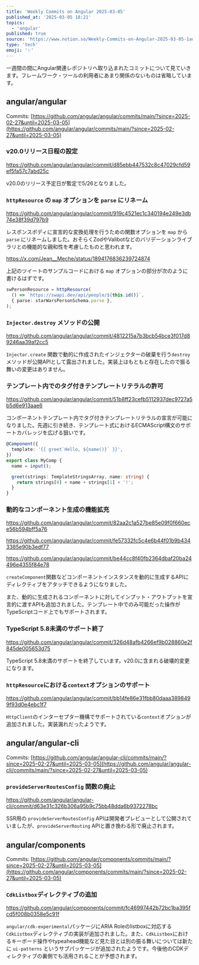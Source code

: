 ```yaml
---
title: 'Weekly Commits on Angular 2025-03-05'
published_at: '2025-03-05 18:21'
topics:
  - 'angular'
published: true
source: 'https://www.notion.so/Weekly-Commits-on-Angular-2025-03-05-1ad3521b014a80e5bde2e61a84634c57'
type: 'tech'
emoji: '✨'
---
```


一週間の間にAngular関連レポジトリへ取り込まれたコミットについて見ていきます。フレームワーク・ツールの利用者にあまり関係のないものは省略しています。

## angular/angular

Commits: [https://github.com/angular/angular/commits/main/?since=2025-02-27&until=2025-03-05](https://github.com/angular/angular/commits/main/?since=2025-02-27&until=2025-03-05)

### v20.0リリース日程の設定

https://github.com/angular/angular/commit/d85ebb447532c8c47029cfd59ef5fa57c7abd25c

v20.0のリリース予定日が暫定で5/26となりました。

### `httpResource` の `map` オプションを `parse` にリネーム

https://github.com/angular/angular/commit/919c4521ec1c340194e249e3db74e38f39d797b9

レスポンスボディに宣言的な変換処理を行うための関数オプションを `map` から `parse` にリネームしました。おそらくZodやValibotなどのバリデーションライブラリとの機能的な親和性を考慮したものと思われます。

https://x.com/Jean__Meche/status/1894176836239724874

上記のツイートのサンプルコードにおける `map` オプションの部分が次のように書けるはずです。

```typescript
swPersonResource = httpResource(
  () => `https://swapi.dev/api/people/${this.id()}`,
  { parse: starWarsPersonSchema.parse },
);
```

### `Injector.destroy` メソッドの公開

https://github.com/angular/angular/commit/4812215a7b3bcb54bce3f017d89246aa39af2cc5

`Injector.create` 関数で動的に作成されたインジェクターの破棄を行う`destroy`メソッドが公開APIとして露出されました。実装上はもともと存在したので振る舞いの変更はありません。

### テンプレート内でのタグ付きテンプレートリテラルの許可

https://github.com/angular/angular/commit/51b8ff23cefb5112937dec9727a5b5d6e913aae6

コンポーネントテンプレート内でタグ付きテンプレートリテラルの宣言が可能になりました。先週に引き続き、テンプレート式におけるECMAScript構文のサポートカバレッジを広げる狙いです。

```typescript
@Component({
  template: '{{ greet`Hello, ${name()}` }}',
})
export class MyComp {
  name = input();

  greet(strings: TemplateStringsArray, name: string) {
    return strings[0] + name + strings[1] + '!';
  }
}
```

### 動的なコンポーネント生成の機能拡充

https://github.com/angular/angular/commit/82aa2c1a527be85e09f0f660ece56b594bff5a76

https://github.com/angular/angular/commit/fe57332fc5c4e6b44f01b9b4343385e90b3edf77

https://github.com/angular/angular/commit/be44cc8f40fb2364dbaf20ba24496e4355f84e78

`createComponent`関数などコンポーネントインスタンスを動的に生成するAPIにディレクティブをアタッチできるようになりました。

また、動的に生成されるコンポーネントに対してインプット・アウトプットを宣言的に渡すAPIも追加されました。テンプレート中でのみ可能だった操作がTypeScriptコード上でもサポートされます。

### TypeScript 5.8未満のサポート終了

https://github.com/angular/angular/commit/326d48afb4266ef9b028860e2f845de005653d75

TypeScript 5.8未満のサポートを終了しています。v20.0に含まれる破壊的変更になります。

### `httpResource`における`context`オプションのサポート

https://github.com/angular/angular/commit/bb14fe86e31fbb80daaa3898499f93d0e4ebc1f7

`HttpClient`のインターセプター機構でサポートされている`context`オプションが追加されました。実装漏れだったようです。

## angular/angular-cli

Commits: [https://github.com/angular/angular-cli/commits/main/?since=2025-02-27&until=2025-03-05](https://github.com/angular/angular-cli/commits/main/?since=2025-02-27&until=2025-03-05)

### `provideServerRoutesConfig` 関数の廃止

https://github.com/angular/angular-cli/commit/d63e31c326b306a95b9c75bb48dda6b9372278bc

SSR用の `provideServerRoutesConfig` APIは開発者プレビューとして公開されていましたが、`provideServerRouting` APIと置き換わる形で廃止されます。

## angular/components

Commits: [https://github.com/angular/components/commits/main/?since=2025-02-27&until=2025-03-05](https://github.com/angular/components/commits/main/?since=2025-02-27&until=2025-03-05)

### `CdkListbox`ディレクティブの追加

https://github.com/angular/components/commit/fc46997442b72bc1ba395fcd5f008b0358e5c91f

`angular/cdk-experimental`パッケージにARIA Roleのlistboxに対応する`CdkListbox`ディレクティブの実装が追加されました。また、`CdkListbox`におけるキーボード操作やtypeahead機能など見た目とは別の振る舞いについては新たに `ui-patterns` というサブパッケージが追加されたようです。今後他のCDKディレクティブの裏側でも活用されることが予想されます。
